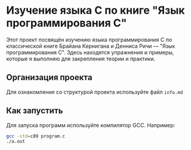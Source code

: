 # Изучение языка C по книге "Язык программирования C"

Этот проект посвящён изучению языка программирования C по классической книге Брайана Кернигана и Денниса Ричи — "Язык программирования C". Здесь находятся упражнения и примеры, которые я выполняю для закрепления теории и практики.

## Организация проекта

Для ознакомления со структурой проекта используйте файл `info.md`

## Как запустить

Для запуска программ используйте компилятор GCC. Например:

```bash
gcc -std=c89 program.c
./a.out
```
